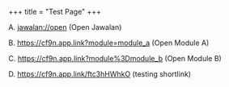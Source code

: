 +++
title = "Test Page"
+++

A. <a href="jawalan://open">jawalan://open</a> (Open Jawalan)

B. <a href="https://cf9n.app.link?module=module_a">https://cf9n.app.link?module=module_a</a> (Open Module A)

C. <a href="https://cf9n.app.link?module%3Dmodule_b">https://cf9n.app.link?module%3Dmodule_b</a> (Open Module B)

D. <a href="https://cf9n.app.link/ftc3hHWhkO">https://cf9n.app.link/ftc3hHWhkO</a> (testing shortlink)




